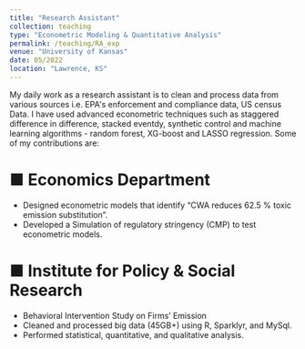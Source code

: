 ```yaml
---
title: "Research Assistant"
collection: teaching
type: "Econometric Modeling & Quantitative Analysis" 
permalink: /teaching/RA_exp 
venue: "University of Kansas"
date: 05/2022
location: "Lawrence, KS"
---
```

My daily work as a research assistant is to clean and process data from various sources i.e. EPA's enforcement and compliance data, US census Data. I have used advanced econometric techniques such as staggered difference in difference, stacked eventdy, synthetic control and machine learning algorithms - random forest, XG-boost and LASSO regression. Some of my contributions are:

■ Economics Department
===
- Designed econometric models that identify “CWA reduces 62.5 % toxic emission substitution”.
- Developed a Simulation of regulatory stringency (CMP) to test econometric models.
  
■ Institute for Policy & Social Research
======
- Behavioral Intervention Study on Firms’ Emission
- Cleaned and processed big data (45GB+) using R, Sparklyr, and MySql.
- Performed statistical, quantitative, and qualitative analysis.

